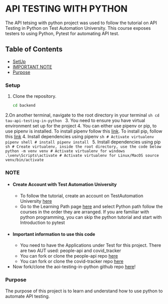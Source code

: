# API TESTING WITH PYTHON

The API tetsing with python project was used to follow the tutorial on API Testing in Python on Test Automation University. This course exposes testers to using Python, Pytest for automating API test.

## Table of Contents
- [SetUp](#Setup)
- [IMPORTANT NOTE](#NOTE)
- [Purpose](#Purpose)


### Setup

1. Clone the repository.
    ```sh
    cd backend
    ```
2.On another terminal, navigate to the root directory in your terminal
    ```sh
    cd tau-api-testing-in-python
    ```
3. You need to ensure you have virtual environment set up for the project
4. You can either use pipenv or pip, to use pipenv is installed. To install pipenv follow this [link](https://pipenv.pypa.io/en/latest/installation.html). To install pip, follow this [link](https://pip.pypa.io/en/stable/installation/)
4. Install dependencies using pipenv
    ```sh
    # Activate virtualenv
    pipenv shell
    # install
    pipenv install
    ```
5. Install dependencies using pip
    ```sh
    # Create virtualenv, inside the root directory, use the code below
    python -m venv venv
    # Activate virtualenv for windows
    .\venv\Scripts\activate
    # Activate virtualenv for Linux/MacOS
    source venv/bin/activate
    ```

### NOTE

- #### Create Account with Test Automation University
  - To follow the tutorial, create an account on TestAutomation University [here](https://testautomationu.applitools.com/login.html)
  - Go to the Learning Path page [here](https://testautomationu.applitools.com/learningpaths.html?id=python-testing-path) and select Python path follow the courses in the order they are arranged. If you are familiar with python programming, you can skip the python tutorial and start with Introduction to pytest
- #### Important information to use this code
  - You need to have the Applications under Test for this project. There are two AUT used: people-api and covid_tracker
  - You can fork or clone the people-api repo [here](https://github.com/victoriaajuwon/python-people-api)
  - You can fork or clone the covid-tracker repo [here](https://github.com/victoriaajuwon/python-covid-tracker)
- Now fork/clone the aoi-testing-in-python github repo [here](https://github.com/victoriaajuwon/tau-api-testing-in-python)!

### Purpose
The purpose of this project is to learn and understand how to use python to automate API testing.
